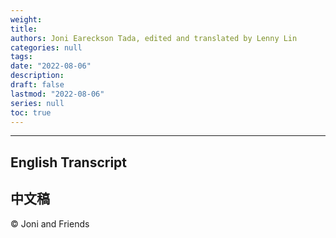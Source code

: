 ```yaml
---
weight: 
title: 
authors: Joni Eareckson Tada, edited and translated by Lenny Lin
categories: null
tags: 
date: "2022-08-06"
description: 
draft: false
lastmod: "2022-08-06"
series: null
toc: true
---
```

 
<!--more-->
---

## English Transcript

## 中文稿

© Joni and Friends